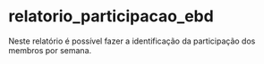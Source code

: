 # relatorio_participacao_ebd
Neste relatório é possível fazer a identificação da participação dos membros por semana.
